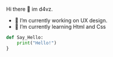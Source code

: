 Hi there 👋 im d4vz. 
- 🔭 I’m currently working on UX design.
- 🌱 I’m currently learning Html and Css

```Python
def Say_Hello:
    print("Hello!")
}
```
